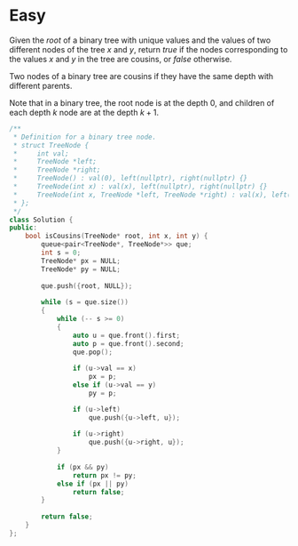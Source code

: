 # Easy

Given the $root$ of a binary tree with unique values and the values of two different nodes of the tree $x$ and $y$, return $true$ if the nodes corresponding to the values $x$ and $y$ in the tree are cousins, or $false$ otherwise.

Two nodes of a binary tree are cousins if they have the same depth with different parents.

Note that in a binary tree, the root node is at the depth $0$, and children of each depth $k$ node are at the depth $k + 1$.

```cpp
/**
 * Definition for a binary tree node.
 * struct TreeNode {
 *     int val;
 *     TreeNode *left;
 *     TreeNode *right;
 *     TreeNode() : val(0), left(nullptr), right(nullptr) {}
 *     TreeNode(int x) : val(x), left(nullptr), right(nullptr) {}
 *     TreeNode(int x, TreeNode *left, TreeNode *right) : val(x), left(left), right(right) {}
 * };
 */
class Solution {
public:
    bool isCousins(TreeNode* root, int x, int y) {
        queue<pair<TreeNode*, TreeNode*>> que;
        int s = 0;
        TreeNode* px = NULL;
        TreeNode* py = NULL;
        
        que.push({root, NULL});
        
        while (s = que.size())
        {
            while (-- s >= 0)
            {
                auto u = que.front().first;
                auto p = que.front().second;
                que.pop();
                
                if (u->val == x)
                    px = p;
                else if (u->val == y)
                    py = p;

                if (u->left)
                    que.push({u->left, u});
                    
                if (u->right)
                    que.push({u->right, u});   
            }
            
            if (px && py)
                return px != py;
            else if (px || py)
                return false;          
        }
        
        return false;
    }
};
```

